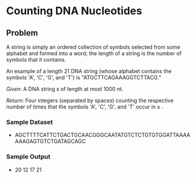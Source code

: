# Counting DNA Nucleotides

## Problem
A string is simply an ordered collection of symbols selected from some alphabet and formed into a word; the length of a string is the number of symbols that it contains.

An example of a length 21 DNA string (whose alphabet contains the symbols 'A', 'C', 'G', and 'T') is "ATGCTTCAGAAAGGTCTTACG."

*Given:* A DNA string s
 of length at most 1000 nt.

*Return:* Four integers (separated by spaces) counting the respective number of times that the symbols 'A', 'C', 'G', and 'T' occur in s
.

### Sample Dataset
- AGCTTTTCATTCTGACTGCAACGGGCAATATGTCTCTGTGTGGATTAAAAAAAGAGTGTCTGATAGCAGC
### Sample Output
- 20 12 17 21
